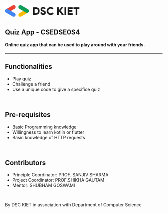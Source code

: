 
<img width="240" src="https://raw.githubusercontent.com/dsckiet/resources/master/dsckiet-logo.png" />
<h2 align="left"> Quiz App - CSEDSE0S4 </h2>
<h4 align="left"> Online quiz app that can be used to play around with your friends.</h4>

---

<h2>Functionalities</h2>
<ul>
	<li>Play quiz</li>
	<li>Challenge a friend</li>
	<li>Use a unique code to give a specifice quiz</li>
</ul>

<br/>

<h2>Pre-requisites</h2>

<ul>
	<li>Basic Programming knowledge</li>
	<li>Willingness to learn kotlin or flutter</li>
	<li>Basic knowledge of HTTP requests</li>
</ul>

<br/>

<h2>Contributors</h2>

<ul>
	<li>Principle Coordinator: PROF. SANJIV SHARMA</li>
	<li>Project Coordinator: PROF.SHIKHA GAUTAM</li>
	<li>Mentor: SHUBHAM GOSWAMI</li>
</ul>

<br>

By DSC KIET in association with Department of Computer Science

